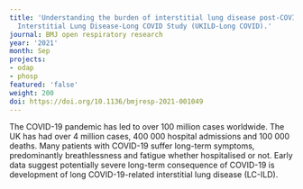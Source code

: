 ```yaml
---
title: 'Understanding the burden of interstitial lung disease post-COVID-19: the UK
  Interstitial Lung Disease-Long COVID Study (UKILD-Long COVID).'
journal: BMJ open respiratory research
year: '2021'
month: Sep
projects:
- odap
- phosp
featured: 'false'
weight: 200
doi: https://doi.org/10.1136/bmjresp-2021-001049
---
```


The COVID-19 pandemic has led to over 100 million cases worldwide. The UK has had over 4 million cases, 400 000 hospital admissions and 100 000 deaths. Many patients with COVID-19 suffer long-term symptoms, predominantly breathlessness and fatigue whether hospitalised or not. Early data suggest potentially severe long-term consequence of COVID-19 is development of long COVID-19-related interstitial lung disease (LC-ILD).